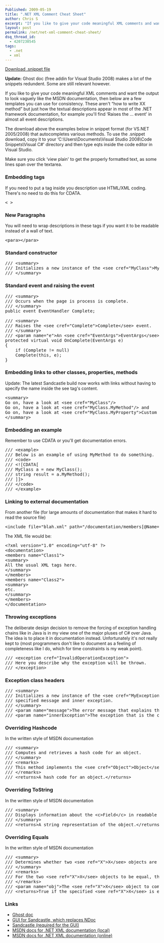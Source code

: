 ```yaml
---
Published: 2009-05-19
title: ".NET XML Comment Cheat Sheet"
author: Chris S
excerpt: "If you like to give your code meaningful XML comments and want the output to look vaguely like the MSDN documentation, then below are a few templates you can use for consistency. These aren't 'how to write XX method' but just how the textual descriptions appear in most of the .NET framework documentation, for example you'll find 'Raises the ... event' in almost all event descriptions."
layout: post
permalink: /net/net-xml-comment-cheat-sheet/
dsq_thread_id:
  - 4207230545
tags:
  - .net
  - xml
---
```

[Download .snippet file][1]

**Update:** Ghost doc (free addin for Visual Studio 2008) makes a lot of the snippets redundent. Some are still relevant however.

If you like to give your code meaningful XML comments and want the output to look vaguely like the MSDN documentation, then below are a few templates you can use for consistency. These aren't &#8220;how to write XX method&#8221; but just how the textual descriptions appear in most of the .NET framework documentation, for example you'll find &#8216;Raises the &#8230; event' in almost all event descriptions.

<!--more-->

The download above the examples below in snippet format (for VS.NET 2005/2008) that autocompletes various methods. To use the .snippet download, copy it to your &#8216;C:\Users\Documents\Visual Studio 2008\Code Snippets\Visual C#' directory and then type eqts inside the code editor in Visual Studio. 

Make sure you click &#8216;view plain' to get the properly formatted text, as some lines span over the textarea. 

### Embedding tags

If you need to put a tag inside you description use HTML/XML coding. There's no need to do this for CDATA.

<pre>&lt; &gt;</pre>

### New Paragraphs

You will need to wrap descriptions in these tags if you want it to be readable instead of a wall of text.

<pre>&lt;para&gt;&lt;/para&gt;</pre>

### Standard constructor

<pre>/// &lt;summary&gt;
/// Initializes a new instance of the &lt;see cref="MyClass"&gt;MyClass&lt;/see&gt; class.
/// &lt;/summary&gt;
</pre>

### Standard event and raising the event

<pre>/// &lt;summary&gt;
/// Occurs when the page is process is complete.
/// &lt;/summary&gt;
public event EventHandler Complete;

/// &lt;summary&gt;
/// Raises the &lt;see cref="Complete"&gt;Complete&lt;/see&gt; event.
/// &lt;/summary&gt;
/// &lt;param name="e"&gt;An &lt;see cref="EventArgs"&gt;EventArgs&lt;/see&gt; object that contains the event data.&lt;/param&gt;
protected virtual void OnComplete(EventArgs e)
{
	if (Complete != null)
	Complete(this, e);
}
</pre>

### Embedding links to other classes, properties, methods

Update: The latest Sandcastle build now works with links without having to specify the name inside the see tag's content.

<pre>&lt;summary&gt;
Go on, have a look at &lt;see cref="MyClass"/&gt;
Go on, have a look at &lt;see cref="MyClass.MyMethod"/&gt; and
Go on, have a look at &lt;see cref="MyClass.MyProperty"&gt;Custom text&lt;/see&gt;
&lt;/summary&gt;
</pre>

### Embedding an example

Remember to use CDATA or you'll get documentation errors.

<pre>/// &lt;example&gt;
/// Below is an example of using MyMethod to do something.
/// &lt;code&gt;
/// &lt;![CDATA[
/// MyClass a = new MyClass();
/// string result = a.MyMethod();
/// ]]&gt;
/// &lt;/code&gt;
/// &lt;/example&gt;
</pre>

### Linking to external documentation

From another file (for large amounts of documentation that makes it hard to read the source file)

<pre>&lt;include file="blah.xml" path="/documentation/members[@Name='Class1']"/&gt;
</pre>

The XML file would be:

<pre>&lt;?xml version="1.0" encoding="utf-8" ?&gt;
&lt;documentation&gt;
&lt;members name="Class1"&gt;
&lt;summary&gt;
All the usual XML tags here.
&lt;/summary&gt;
&lt;/members&gt;
&lt;members name="Class2"&gt;
&lt;summary&gt;
etc.
&lt;/summary&gt;
&lt;/members&gt;
&lt;/documentation&gt;
</pre>

### Throwing exceptions

The deliberate design decision to remove the forcing of exception handling chains like in Java is in my view one of the major pluses of C# over Java. The idea is to place it in documentation instead. Unfortunately it's not really kept to (most programmers don't like to document as a feeling of completeness like I do, which for time constraints is my weak point).

<pre>/// &lt;exception cref="InvalidOperationException"&gt;
/// Here you describe why the exception will be thrown.
/// &lt;/exception&gt;
</pre>

### Exception class headers

<pre>/// &lt;summary&gt;
/// Initializes a new instance of the &lt;see cref="MyException"&gt;MyException&lt;/see&gt; class using the
/// specified message and inner exception.
/// &lt;/summary&gt;
/// &lt;param name="message"&gt;The error message that explains the reason for the exception.&lt;/param&gt;
/// &lt;param name="innerException"&gt;The exception that is the cause of the current exception. If the innerException parameter is not a null reference, the current exception is raised in a catch block that handles the inner exception.&lt;/param&gt;
</pre>

### Overriding Hashcode

In the written style of MSDN documentation

<pre>/// &lt;summary&gt;
/// Computes and retrieves a hash code for an object.
/// &lt;/summary&gt;
/// &lt;remarks&gt;
/// This method implements the &lt;see cref="Object"&gt;Object&lt;/see&gt; method.
/// &lt;/remarks&gt;
/// &lt;returns&gt;A hash code for an object.&lt;/returns&gt;
</pre>

### Overriding ToString

In the written style of MSDN documentation

<pre>/// &lt;summary&gt;
/// Displays information about the &lt;c&gt;Field&lt;/c&gt; in readable format.
/// &lt;/summary&gt;
/// &lt;returns&gt;A string representation of the object.&lt;/returns&gt;
</pre>

### Overriding Equals

In the written style of MSDN documentation

<pre>/// &lt;summary&gt;
/// Determines whether two &lt;see ref="X"&gt;X&lt;/see&gt; objects are equal.
/// &lt;/summary&gt;
/// &lt;remarks&gt;
/// For the two &lt;see ref="X"&gt;X&lt;/see&gt; objects to be equal, they must have the same Number.
/// &lt;/remarks&gt;
/// &lt;param name="obj"&gt;The &lt;see ref="X"&gt;X&lt;/see&gt; object to compare to the current &lt;see ref="X"&gt;X&lt;/see&gt;.&lt;/param&gt;
/// &lt;returns&gt;True if the specified &lt;see ref="X"&gt;X&lt;/see&gt; is equal to the current &lt;see ref="X"&gt;X&lt;/see&gt;; otherwise false.&lt;/returns&gt;
</pre>

### Links

  * [Ghost doc][2]
  * [GUI for Sandcastle, which replaces NDoc][3]
  * [Sandcastle (required for the GUI)][4]
  * [MSDN docs for .NET XML documentation (local)][5]
  * [MSDN docs for .NET XML documentation (online)][6]

 [1]: /storage/downloads/snippets.zip
 [2]: http://www.roland-weigelt.de/ghostdoc/
 [3]: http://www.codeplex.com/Sandcastle
 [4]: http://www.codeplex.com/SHFB
 [5]: http://msdn.microsoft.com/en-us/library/5ast78ax(v=vs.71).aspx
 [6]: http://msdn2.microsoft.com/en-us/library/5ast78ax(VS.80).aspx